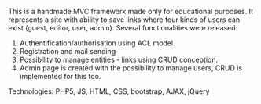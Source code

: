 This is a handmade MVC framework made only for educational purposes.
It represents a site with ability to save links where four kinds of users can exist (guest, editor, user, admin).
Several functionalities were released:
1. Authentification/authorisation using ACL model.
2. Registration and mail sending
3. Possibility to manage entities - links using CRUD conception.
4. Admin page is created with the possibility to manage users, CRUD is implemented for this too. 

Technologies: PHP5, JS, HTML, CSS, bootstrap, AJAX, jQuery
